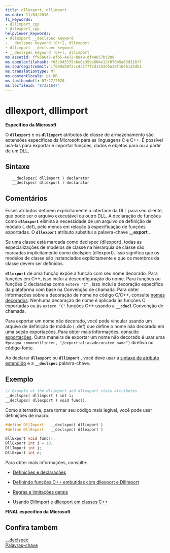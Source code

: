 ```yaml
---
title: dllexport, dllimport
ms.date: 11/04/2016
f1_keywords:
- dllimport_cpp
- dllexport_cpp
helpviewer_keywords:
- dllexport __declspec keyword
- __declspec keyword [C++], dllexport
- dllimport __declspec keyword
- __declspec keyword [C++], dllimport
ms.assetid: ff95b645-ef55-4e72-b848-df44657b3208
ms.openlocfilehash: f03c945375cbe8c399e604e12f070b5a63d316f7
ms.sourcegitcommit: 1f009ab0f2cc4a177f2d1353d5a38f164612bdb1
ms.translationtype: MT
ms.contentlocale: pt-BR
ms.lasthandoff: 07/27/2020
ms.locfileid: "87221647"
---
```

# <a name="dllexport-dllimport"></a>dllexport, dllimport

**Específico da Microsoft**

O **`dllexport`** e os **`dllimport`** atributos de classe de armazenamento são extensões específicas da Microsoft para as linguagens C e C++. É possível usá-las para exportar e importar funções, dados e objetos para ou a partir de um DLL.

## <a name="syntax"></a>Sintaxe

```
   __declspec( dllimport ) declarator
   __declspec( dllexport ) declarator
```

## <a name="remarks"></a>Comentários

Esses atributos definem explicitamente a interface da DLL para seu cliente, que pode ser o arquivo executável ou outro DLL. A declaração de funções como **`dllexport`** elimina a necessidade de um arquivo de definição de módulo (. def), pelo menos em relação à especificação de funções exportadas. O **`dllexport`** atributo substitui a palavra-chave **__export** .

Se uma classe está marcada como declspec (dllexport), todas as especializações de modelos de classe na hierarquia de classe são marcadas implicitamente como declspec (dllexport). Isso significa que os modelos de classe são instanciados explicitamente e que os membros da classe devem ser definidos.

**`dllexport`** de uma função expõe a função com seu nome decorado. Para funções em C++, isso inclui a desconfiguração do nome. Para funções ou funções C declaradas como `extern "C"` , isso inclui a decoração específica da plataforma com base na Convenção de chamada. Para obter informações sobre a decoração de nome no código C/C++, consulte [nomes decorados](../build/reference/decorated-names.md). Nenhuma decoração de nome é aplicada às funções C exportadas ou às `extern "C"` funções C++ usando a **`__cdecl`** Convenção de chamada.

Para exportar um nome não decorado, você pode vincular usando um arquivo de definição de módulo (. def) que define o nome não decorado em uma seção exportações. Para obter mais informações, consulte [exportações](../build/reference/exports.md). Outra maneira de exportar um nome não decorado é usar uma `#pragma comment(linker, "/export:alias=decorated_name")` diretiva no código-fonte.

Ao declarar **`dllexport`** ou **`dllimport`** , você deve usar a [sintaxe de atributo estendido](../cpp/declspec.md) e a **`__declspec`** palavra-chave.

## <a name="example"></a>Exemplo

```cpp
// Example of the dllimport and dllexport class attributes
__declspec( dllimport ) int i;
__declspec( dllexport ) void func();
```

Como alternativa, para tornar seu código mais legível, você pode usar definições de macro:

```cpp
#define DllImport   __declspec( dllimport )
#define DllExport   __declspec( dllexport )

DllExport void func();
DllExport int i = 10;
DllImport int j;
DllExport int n;
```

Para obter mais informações, consulte:

- [Definições e declarações](../cpp/definitions-and-declarations-cpp.md)

- [Definindo funções C++ embutidas com dllexport e DllImport](../cpp/defining-inline-cpp-functions-with-dllexport-and-dllimport.md)

- [Regras e limitações gerais](../cpp/general-rules-and-limitations.md)

- [Usando DllImport e dllexport em classes C++](../cpp/using-dllimport-and-dllexport-in-cpp-classes.md)

**FINAL específico da Microsoft**

## <a name="see-also"></a>Confira também

[__declspec](../cpp/declspec.md)<br/>
[Palavras-chave](../cpp/keywords-cpp.md)
